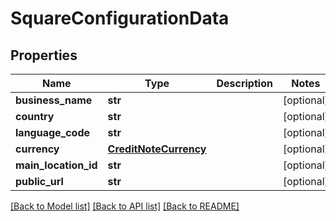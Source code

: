# SquareConfigurationData

## Properties
Name | Type | Description | Notes
------------ | ------------- | ------------- | -------------
**business_name** | **str** |  | [optional] 
**country** | **str** |  | [optional] 
**language_code** | **str** |  | [optional] 
**currency** | [**CreditNoteCurrency**](CreditNoteCurrency.md) |  | [optional] 
**main_location_id** | **str** |  | [optional] 
**public_url** | **str** |  | [optional] 

[[Back to Model list]](../README.md#documentation-for-models) [[Back to API list]](../README.md#documentation-for-api-endpoints) [[Back to README]](../README.md)

